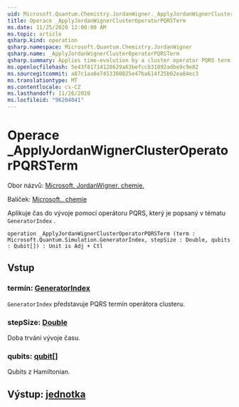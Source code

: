```yaml
---
uid: Microsoft.Quantum.Chemistry.JordanWigner._ApplyJordanWignerClusterOperatorPQRSTerm
title: Operace _ApplyJordanWignerClusterOperatorPQRSTerm
ms.date: 11/25/2020 12:00:00 AM
ms.topic: article
qsharp.kind: operation
qsharp.namespace: Microsoft.Quantum.Chemistry.JordanWigner
qsharp.name: _ApplyJordanWignerClusterOperatorPQRSTerm
qsharp.summary: Applies time-evolution by a cluster operator PQRS term described by a `GeneratorIndex`.
ms.openlocfilehash: 5e43f81714128629a63befccb31092adbe9c9e82
ms.sourcegitcommit: a87c1aa8e7453360025e47ba614f25b02ea84ec3
ms.translationtype: MT
ms.contentlocale: cs-CZ
ms.lasthandoff: 11/26/2020
ms.locfileid: "96204041"
---
```

# <a name="_applyjordanwignerclusteroperatorpqrsterm-operation"></a>Operace _ApplyJordanWignerClusterOperatorPQRSTerm

Obor názvů: [Microsoft. JordanWigner. chemie.](xref:Microsoft.Quantum.Chemistry.JordanWigner)

Balíček: [Microsoft.. chemie](https://nuget.org/packages/Microsoft.Quantum.Chemistry)


Aplikuje čas do vývoje pomocí operátoru PQRS, který je popsaný v tématu `GeneratorIndex` .

```qsharp
operation _ApplyJordanWignerClusterOperatorPQRSTerm (term : Microsoft.Quantum.Simulation.GeneratorIndex, stepSize : Double, qubits : Qubit[]) : Unit is Adj + Ctl
```


## <a name="input"></a>Vstup

### <a name="term--generatorindex"></a>termín: [GeneratorIndex](xref:Microsoft.Quantum.Simulation.GeneratorIndex)

`GeneratorIndex` představuje PQRS termín operátora clusteru.


### <a name="stepsize--double"></a>stepSize: [Double](xref:microsoft.quantum.lang-ref.double)

Doba trvání vývoje času.


### <a name="qubits--qubit"></a>qubits: [qubit](xref:microsoft.quantum.lang-ref.qubit)[]

Qubits z Hamiltonian.



## <a name="output--unit"></a>Výstup: [jednotka](xref:microsoft.quantum.lang-ref.unit)

